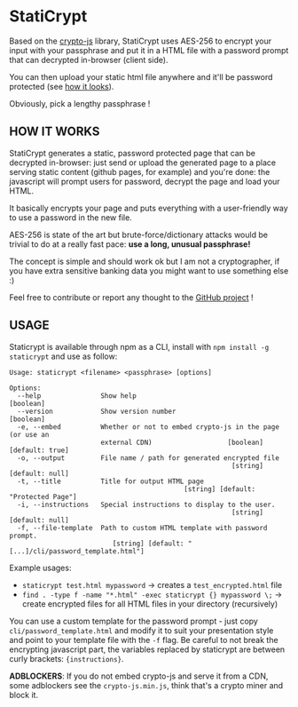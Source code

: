 # StatiCrypt

Based on the [crypto-js](https://github.com/brix/crypto-js) library, StatiCrypt uses AES-256 to encrypt your input with your passphrase and put it in a HTML file with a password prompt that can decrypted in-browser (client side).

You can then upload your static html file anywhere and it'll be password protected (see [how it looks](https://robinmoisson.github.io/staticrypt/example.html)).

Obviously, pick a lengthy passphrase !

## HOW IT WORKS

StatiCrypt generates a static, password protected page that can be decrypted in-browser: just send or upload the generated page to a place serving static content (github pages, for example) and you're done: the javascript will prompt users for password, decrypt the page and load your HTML.

It basically encrypts your page and puts everything with a user-friendly way to use a password in the new file.

AES-256 is state of the art but brute-force/dictionary attacks would be trivial to do at a really fast pace: **use a long, unusual passphrase!**

The concept is simple and should work ok but I am not a cryptographer, if you have extra sensitive banking data you might want to use something else :)

Feel free to contribute or report any thought to the [GitHub project](https://robinmoisson.github.io/staticrypt) !

## USAGE

Staticrypt is available through npm as a CLI, install with `npm install -g staticrypt` and use as follow:

    Usage: staticrypt <filename> <passphrase> [options]

    Options:
      --help               Show help                                       [boolean]
      --version            Show version number                             [boolean]
      -e, --embed          Whether or not to embed crypto-js in the page (or use an
                           external CDN)                   [boolean] [default: true]
      -o, --output         File name / path for generated encrypted file
                                                            [string] [default: null]
      -t, --title          Title for output HTML page
                                                [string] [default: "Protected Page"]
      -i, --instructions   Special instructions to display to the user.
                                                            [string] [default: null]
      -f, --file-template  Path to custom HTML template with password prompt.
                              [string] [default: "[...]/cli/password_template.html"]

Example usages:

- `staticrypt test.html mypassword` -> creates a `test_encrypted.html` file
- `find . -type f -name "*.html" -exec staticrypt {} mypassword \;` -> create encrypted files for all HTML files in your directory (recursively)

You can use a custom template for the password prompt - just copy `cli/password_template.html` and modify it to suit your presentation style and point to your template file with the `-f` flag. Be careful to not break the encrypting javascript part, the variables replaced by staticrypt are between curly brackets: `{instructions}`.

**ADBLOCKERS**: If you do not embed crypto-js and serve it from a CDN, some adblockers see the `crypto-js.min.js`, think that's a crypto miner and block it.